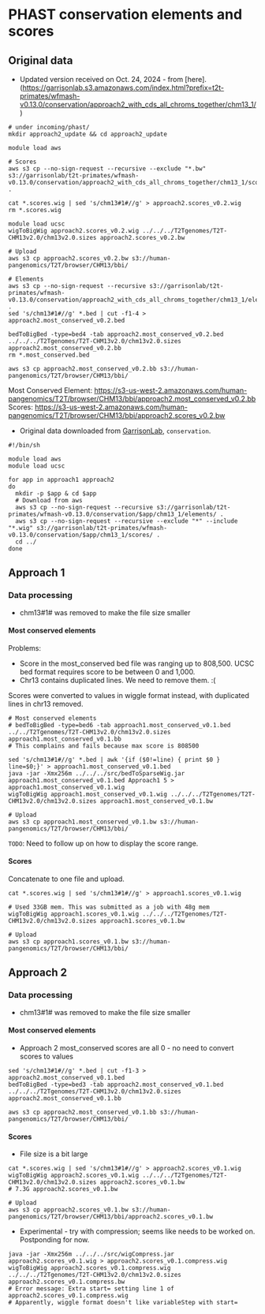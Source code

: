 # PHAST conservation elements and scores

## Original data

* Updated version received on Oct. 24, 2024 - from [here].(https://garrisonlab.s3.amazonaws.com/index.html?prefix=t2t-primates/wfmash-v0.13.0/conservation/approach2_with_cds_all_chroms_together/chm13_1/)

```shell
# under incoming/phast/
mkdir approach2_update && cd approach2_update

module load aws

# Scores
aws s3 cp --no-sign-request --recursive --exclude "*.bw" s3://garrisonlab/t2t-primates/wfmash-v0.13.0/conservation/approach2_with_cds_all_chroms_together/chm13_1/scores/ .

cat *.scores.wig | sed 's/chm13#1#//g' > approach2.scores_v0.2.wig
rm *.scores.wig

module load ucsc
wigToBigWig approach2.scores_v0.2.wig ../../../T2Tgenomes/T2T-CHM13v2.0/chm13v2.0.sizes approach2.scores_v0.2.bw

# Upload
aws s3 cp approach2.scores_v0.2.bw s3://human-pangenomics/T2T/browser/CHM13/bbi/

# Elements
aws s3 cp --no-sign-request --recursive s3://garrisonlab/t2t-primates/wfmash-v0.13.0/conservation/approach2_with_cds_all_chroms_together/chm13_1/elements/ .
sed 's/chm13#1#//g' *.bed | cut -f1-4 > approach2.most_conserved_v0.2.bed

bedToBigBed -type=bed4 -tab approach2.most_conserved_v0.2.bed ../../../T2Tgenomes/T2T-CHM13v2.0/chm13v2.0.sizes approach2.most_conserved_v0.2.bb
rm *.most_conserved.bed

aws s3 cp approach2.most_conserved_v0.2.bb s3://human-pangenomics/T2T/browser/CHM13/bbi/
```
Most Conserved Element: https://s3-us-west-2.amazonaws.com/human-pangenomics/T2T/browser/CHM13/bbi/approach2.most_conserved_v0.2.bb
Scores: https://s3-us-west-2.amazonaws.com/human-pangenomics/T2T/browser/CHM13/bbi/approach2.scores_v0.2.bw

* Original data downloaded from [GarrisonLab](https://garrisonlab.s3.amazonaws.com/index.html?prefix=t2t-primates/wfmash-v0.13.0/), `conservation`.



```shell
#!/bin/sh

module load aws
module load ucsc

for app in approach1 approach2
do
  mkdir -p $app & cd $app
  # Download from aws
  aws s3 cp --no-sign-request --recursive s3://garrisonlab/t2t-primates/wfmash-v0.13.0/conservation/$app/chm13_1/elements/ .
  aws s3 cp --no-sign-request --recursive --exclude "*" --include "*.wig" s3://garrisonlab/t2t-primates/wfmash-v0.13.0/conservation/$app/chm13_1/scores/ .
  cd ../
done
```

## Approach 1
### Data processing
* chm13#1# was removed to make the file size smaller

#### Most conserved elements
Problems:
* Score in the most_conserved bed file was ranging up to 808,500. UCSC bed format requires score to be between 0 and 1,000.
* Chr13 contains duplicated lines. We need to remove them. :(

Scores were converted to values in wiggle format instead, with duplicated lines in chr13 removed.

```shell
# Most conserved elements
# bedToBigBed -type=bed6 -tab approach1.most_conserved_v0.1.bed ../../T2Tgenomes/T2T-CHM13v2.0/chm13v2.0.sizes approach1.most_conserved_v0.1.bb
# This complains and fails because max score is 808500

sed 's/chm13#1#//g' *.bed | awk '{if ($0!=line) { print $0 } line=$0;}' > approach1.most_conserved_v0.1.bed
java -jar -Xmx256m ../../../src/bedToSparseWig.jar approach1.most_conserved_v0.1.bed Approach1 5 > approach1.most_conserved_v0.1.wig
wigToBigWig approach1.most_conserved_v0.1.wig ../../../T2Tgenomes/T2T-CHM13v2.0/chm13v2.0.sizes approach1.most_conserved_v0.1.bw

# Upload
aws s3 cp approach1.most_conserved_v0.1.bw s3://human-pangenomics/T2T/browser/CHM13/bbi/
```
`TODO`: Need to follow up on how to display the score range.

#### Scores
Concatenate to one file and upload.
```shell
cat *.scores.wig | sed 's/chm13#1#//g' > approach1.scores_v0.1.wig

# Used 33GB mem. This was submitted as a job with 48g mem
wigToBigWig approach1.scores_v0.1.wig ../../../T2Tgenomes/T2T-CHM13v2.0/chm13v2.0.sizes approach1.scores_v0.1.bw

# Upload
aws s3 cp approach1.scores_v0.1.bw s3://human-pangenomics/T2T/browser/CHM13/bbi/
```

## Approach 2
### Data processing
* chm13#1# was removed to make the file size smaller

#### Most conserved elements
* Approach 2 most_conserved scores are all 0 - no need to convert scores to values

```shell
sed 's/chm13#1#//g' *.bed | cut -f1-3 > approach2.most_conserved_v0.1.bed
bedToBigBed -type=bed3 -tab approach2.most_conserved_v0.1.bed ../../../T2Tgenomes/T2T-CHM13v2.0/chm13v2.0.sizes approach2.most_conserved_v0.1.bb

aws s3 cp approach2.most_conserved_v0.1.bb s3://human-pangenomics/T2T/browser/CHM13/bbi/
```

#### Scores
* File size is a bit large
```shell
cat *.scores.wig | sed 's/chm13#1#//g' > approach2.scores_v0.1.wig
wigToBigWig approach2.scores_v0.1.wig ../../../T2Tgenomes/T2T-CHM13v2.0/chm13v2.0.sizes approach2.scores_v0.1.bw
# 7.3G approach2.scores_v0.1.bw

# Upload
aws s3 cp approach2.scores_v0.1.bw s3://human-pangenomics/T2T/browser/CHM13/bbi/approach2.scores_v0.1.bw
```

* Experimental - try with compression; seems like needs to be worked on. Postponding for now.
```shell
java -jar -Xmx256m ../../../src/wigCompress.jar approach2.scores_v0.1.wig > approach2.scores_v0.1.compress.wig
wigToBigWig approach2.scores_v0.1.compress.wig ../../../T2Tgenomes/T2T-CHM13v2.0/chm13v2.0.sizes approach2.scores_v0.1.compress.bw
# Error message: Extra start= setting line 1 of approach2.scores_v0.1.compress.wig
# Apparently, wiggle format doesn't like variableStep with start=
```
